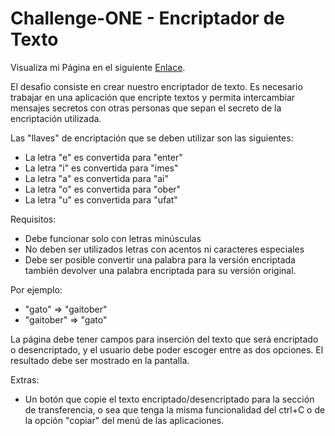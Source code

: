 # Challenge-ONE - Encriptador de Texto
Visualiza mi Página en el siguiente
<a href="https://ldp33.github.io/Challenge-ONE-Encriptador-de-Texto/" target="_blank">Enlace</a>.


 <p>El desafio consiste en crear nuestro encriptador de texto. Es necesario trabajar en una aplicación que encripte textos y permita intercambiar mensajes secretos con otras personas que sepan el secreto de la encriptación utilizada.</p>
  <p>Las "llaves" de encriptación que se deben utilizar son las siguientes:</p>
  <ul>
    <li>La letra "e" es convertida para "enter"</li>
    <li>La letra "i" es convertida para "imes"</li>
    <li>La letra "a" es convertida para "ai"</li>
    <li>La letra "o" es convertida para "ober"</li>
    <li>La letra "u" es convertida para "ufat"</li>
  </ul>
  <p>Requisitos:</p>
  <ul>
    <li>Debe funcionar solo con letras minúsculas</li>
    <li>No deben ser utilizados letras con acentos ni caracteres especiales</li>
    <li>Debe ser posible convertir una palabra para la versión encriptada también devolver una palabra encriptada para su versión original.</li>
  </ul>
  <p>Por ejemplo:</p>
  <ul>
    <li>"gato" => "gaitober"</li>
    <li>"gaitober" => "gato"</li>
  </ul>
  <p>La página debe tener campos para inserción del texto que será encriptado o desencriptado, y el usuario debe poder escoger entre as dos opciones. El resultado debe ser mostrado en la pantalla.</p>
  <p>Extras:</p>
  <ul>
    <li>Un botón que copie el texto encriptado/desencriptado para la sección de transferencia, o sea que tenga la misma funcionalidad del ctrl+C o de la opción "copiar" del menú de las aplicaciones.</li>
  </ul>
  
